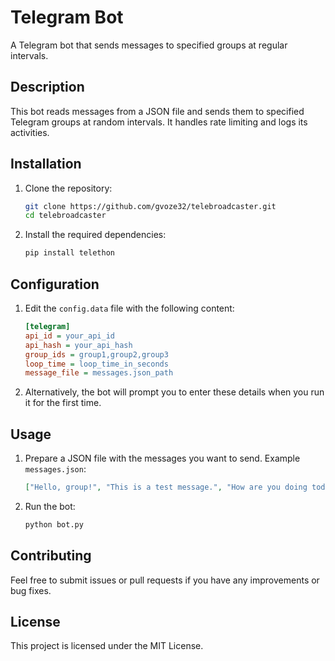 # Telegram Bot

A Telegram bot that sends messages to specified groups at regular intervals.

## Description

This bot reads messages from a JSON file and sends them to specified Telegram groups at random intervals. It handles rate limiting and logs its activities.

## Installation

1. Clone the repository:

   ```bash
   git clone https://github.com/gvoze32/telebroadcaster.git
   cd telebroadcaster
   ```

2. Install the required dependencies:
   ```bash
   pip install telethon
   ```

## Configuration

1. Edit the `config.data` file with the following content:

   ```ini
   [telegram]
   api_id = your_api_id
   api_hash = your_api_hash
   group_ids = group1,group2,group3
   loop_time = loop_time_in_seconds
   message_file = messages.json_path
   ```

2. Alternatively, the bot will prompt you to enter these details when you run it for the first time.

## Usage

1. Prepare a JSON file with the messages you want to send. Example `messages.json`:

   ```json
   ["Hello, group!", "This is a test message.", "How are you doing today?"]
   ```

2. Run the bot:
   ```bash
   python bot.py
   ```

## Contributing

Feel free to submit issues or pull requests if you have any improvements or bug fixes.

## License

This project is licensed under the MIT License.
